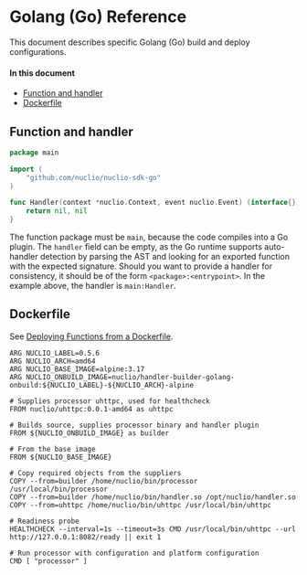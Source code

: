 # Golang (Go) Reference

This document describes specific Golang (Go) build and deploy configurations.

#### In this document

- [Function and handler](#function-and-handler)
- [Dockerfile](#dockerfile)

## Function and handler

```go
package main

import (
    "github.com/nuclio/nuclio-sdk-go"
)

func Handler(context *nuclio.Context, event nuclio.Event) (interface{}, error) {
    return nil, nil
}
```

The function package must be `main`, because the code compiles into a Go plugin. The `handler` field can be empty, as the Go runtime supports auto-handler detection by parsing the AST and looking for an exported function with the expected signature. Should you want to provide a handler for consistency, it should be of the form `<package>:<entrypoint>`. In the example above, the handler is `main:Handler`.

## Dockerfile

See [Deploying Functions from a Dockerfile](/docs/tasks/deploy-functions-from-dockerfile.md).

```
ARG NUCLIO_LABEL=0.5.6
ARG NUCLIO_ARCH=amd64
ARG NUCLIO_BASE_IMAGE=alpine:3.17
ARG NUCLIO_ONBUILD_IMAGE=nuclio/handler-builder-golang-onbuild:${NUCLIO_LABEL}-${NUCLIO_ARCH}-alpine

# Supplies processor uhttpc, used for healthcheck
FROM nuclio/uhttpc:0.0.1-amd64 as uhttpc

# Builds source, supplies processor binary and handler plugin
FROM ${NUCLIO_ONBUILD_IMAGE} as builder

# From the base image
FROM ${NUCLIO_BASE_IMAGE}

# Copy required objects from the suppliers
COPY --from=builder /home/nuclio/bin/processor /usr/local/bin/processor
COPY --from=builder /home/nuclio/bin/handler.so /opt/nuclio/handler.so
COPY --from=uhttpc /home/nuclio/bin/uhttpc /usr/local/bin/uhttpc

# Readiness probe
HEALTHCHECK --interval=1s --timeout=3s CMD /usr/local/bin/uhttpc --url http://127.0.0.1:8082/ready || exit 1

# Run processor with configuration and platform configuration
CMD [ "processor" ]
```

